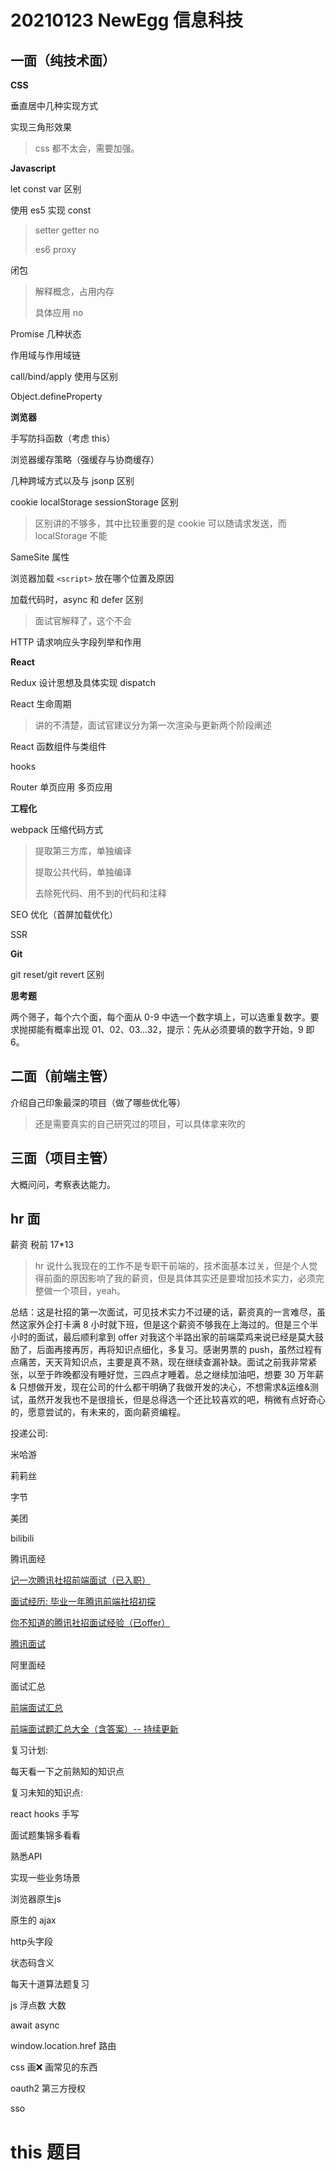 # 20210123 NewEgg 信息科技

## 一面（纯技术面）

**CSS**

垂直居中几种实现方式

实现三角形效果

> css 都不太会，需要加强。

**Javascript**

let const var 区别

使用 es5 实现 const

> setter getter no
>
> es6 proxy

闭包

> 解释概念，占用内存
>
> 具体应用 no

Promise 几种状态

作用域与作用域链

call/bind/apply 使用与区别

Object.defineProperty

**浏览器**

手写防抖函数（考虑 this）

浏览器缓存策略（强缓存与协商缓存）

几种跨域方式以及与 jsonp 区别

cookie localStorage sessionStorage 区别

> 区别讲的不够多，其中比较重要的是 cookie 可以随请求发送，而 localStorage 不能

SameSite 属性

浏览器加载 `<script>` 放在哪个位置及原因

加载代码时，async 和 defer 区别

> 面试官解释了，这个不会

HTTP 请求响应头字段列举和作用

**React**

Redux 设计思想及具体实现 dispatch

React 生命周期

> 讲的不清楚，面试官建议分为第一次渲染与更新两个阶段阐述

React 函数组件与类组件

hooks

Router 单页应用 多页应用

**工程化**

webpack 压缩代码方式

> 提取第三方库，单独编译
>
> 提取公共代码，单独编译
>
> 去除死代码、用不到的代码和注释

SEO 优化（首屏加载优化）

SSR

**Git**

git reset/git revert 区别

**思考题**

两个筛子，每个六个面，每个面从 0-9 中选一个数字填上，可以选重复数字。要求抛掷能有概率出现 01、02、03...32，提示：先从必须要填的数字开始，9 即 6。

## 二面（前端主管）

介绍自己印象最深的项目（做了哪些优化等）

> 还是需要真实的自己研究过的项目，可以具体拿来吹的

## 三面（项目主管）

大概问问，考察表达能力。

## hr 面

薪资 税前 17*13

> hr 说什么我现在的工作不是专职干前端的，技术面基本过关，但是个人觉得前面的原因影响了我的薪资，但是具体其实还是要增加技术实力，必须完整做一个项目，yeah。

总结：这是社招的第一次面试，可见技术实力不过硬的话，薪资真的一言难尽，虽然这家外企打卡满 8 小时就下班，但是这个薪资不够我在上海过的。但是三个半小时的面试，最后顺利拿到 offer 对我这个半路出家的前端菜鸡来说已经是莫大鼓励了，后面再接再厉，再将知识点细化，多复习。感谢男票的 push，虽然过程有点痛苦，天天背知识点，主要是真不熟，现在继续查漏补缺。面试之前我非常紧张，以至于昨晚都没有睡好觉，三四点才睡着。总之继续加油吧，想要 30 万年薪 & 只想做开发，现在公司的什么都干明确了我做开发的决心，不想需求&运维&测试，虽然开发我也不是很擅长，但是总得选一个还比较喜欢的吧，稍微有点好奇心的，愿意尝试的，有未来的，面向薪资编程。



投递公司:

米哈游

莉莉丝

字节



美团

bilibili





腾讯面经

[记一次腾讯社招前端面试（已入职）](https://blog.csdn.net/liuyan19891230/article/details/103626027)

[面试经历: 毕业一年腾讯前端社招初探](https://blog.csdn.net/weixin_33984032/article/details/91371954)

[你不知道的腾讯社招面试经验（已offer）](https://www.cnblogs.com/p2227/p/tencent-interview.html)

[腾讯面试](https://www.jianshu.com/p/35a027c7e4d9)

阿里面经



面试汇总

[前端面试汇总](https://juejin.cn/post/6844903734791634952)

[前端面试题汇总大全（含答案）-- 持续更新](https://juejin.cn/post/6844903951620538376)

复习计划: 

每天看一下之前熟知的知识点

复习未知的知识点:

react hooks 手写

面试题集锦多看看

熟悉API

实现一些业务场景

浏览器原生js

原生的 ajax

http头字段

状态码含义

每天十道算法题复习

js 浮点数 大数

await async

window.location.href 路由

css 画❌ 画常见的东西

oauth2 第三方授权

sso





# this 题目

